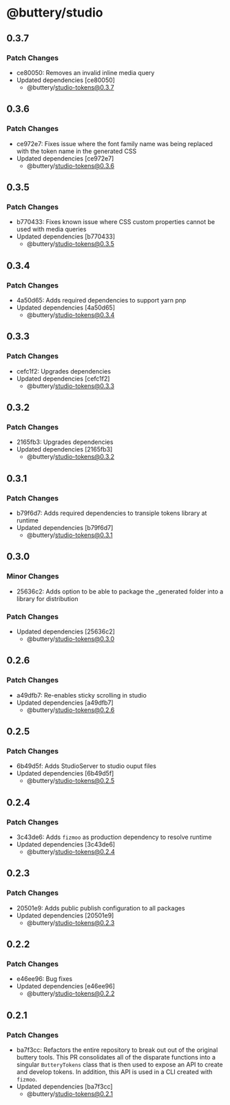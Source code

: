 # @buttery/studio

## 0.3.7

### Patch Changes

- ce80050: Removes an invalid inline media query
- Updated dependencies [ce80050]
  - @buttery/studio-tokens@0.3.7

## 0.3.6

### Patch Changes

- ce972e7: Fixes issue where the font family name was being replaced with the token name in the generated CSS
- Updated dependencies [ce972e7]
  - @buttery/studio-tokens@0.3.6

## 0.3.5

### Patch Changes

- b770433: Fixes known issue where CSS custom properties cannot be used with media queries
- Updated dependencies [b770433]
  - @buttery/studio-tokens@0.3.5

## 0.3.4

### Patch Changes

- 4a50d65: Adds required dependencies to support yarn pnp
- Updated dependencies [4a50d65]
  - @buttery/studio-tokens@0.3.4

## 0.3.3

### Patch Changes

- cefc1f2: Upgrades dependencies
- Updated dependencies [cefc1f2]
  - @buttery/studio-tokens@0.3.3

## 0.3.2

### Patch Changes

- 2165fb3: Upgrades dependencies
- Updated dependencies [2165fb3]
  - @buttery/studio-tokens@0.3.2

## 0.3.1

### Patch Changes

- b79f6d7: Adds required dependencies to transiple tokens library at runtime
- Updated dependencies [b79f6d7]
  - @buttery/studio-tokens@0.3.1

## 0.3.0

### Minor Changes

- 25636c2: Adds option to be able to package the \_generated folder into a library for distribution

### Patch Changes

- Updated dependencies [25636c2]
  - @buttery/studio-tokens@0.3.0

## 0.2.6

### Patch Changes

- a49dfb7: Re-enables sticky scrolling in studio
- Updated dependencies [a49dfb7]
  - @buttery/studio-tokens@0.2.6

## 0.2.5

### Patch Changes

- 6b49d5f: Adds StudioServer to studio ouput files
- Updated dependencies [6b49d5f]
  - @buttery/studio-tokens@0.2.5

## 0.2.4

### Patch Changes

- 3c43de6: Adds `fizmoo` as production dependency to resolve runtime
- Updated dependencies [3c43de6]
  - @buttery/studio-tokens@0.2.4

## 0.2.3

### Patch Changes

- 20501e9: Adds public publish configuration to all packages
- Updated dependencies [20501e9]
  - @buttery/studio-tokens@0.2.3

## 0.2.2

### Patch Changes

- e46ee96: Bug fixes
- Updated dependencies [e46ee96]
  - @buttery/studio-tokens@0.2.2

## 0.2.1

### Patch Changes

- ba7f3cc: Refactors the entire repository to break out out of the original buttery tools. This PR consolidates all of the disparate functions into a singular `ButteryTokens` class that is then used to expose an API to create and develop tokens. In addition, this API is used in a CLI created with `fizmoo`.
- Updated dependencies [ba7f3cc]
  - @buttery/studio-tokens@0.2.1
